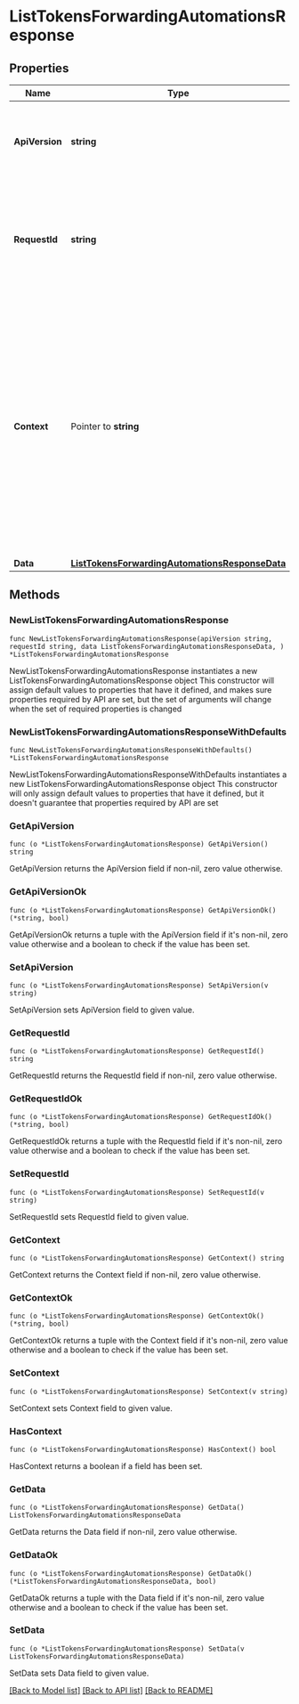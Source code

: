 # ListTokensForwardingAutomationsResponse

## Properties

Name | Type | Description | Notes
------------ | ------------- | ------------- | -------------
**ApiVersion** | **string** | Specifies the version of the API that incorporates this endpoint. | 
**RequestId** | **string** | Defines the ID of the request. The &#x60;requestId&#x60; is generated by Crypto APIs and it&#39;s unique for every request. | 
**Context** | Pointer to **string** | In batch situations the user can use the context to correlate responses with requests. This property is present regardless of whether the response was successful or returned as an error. &#x60;context&#x60; is specified by the user. | [optional] 
**Data** | [**ListTokensForwardingAutomationsResponseData**](ListTokensForwardingAutomationsResponseData.md) |  | 

## Methods

### NewListTokensForwardingAutomationsResponse

`func NewListTokensForwardingAutomationsResponse(apiVersion string, requestId string, data ListTokensForwardingAutomationsResponseData, ) *ListTokensForwardingAutomationsResponse`

NewListTokensForwardingAutomationsResponse instantiates a new ListTokensForwardingAutomationsResponse object
This constructor will assign default values to properties that have it defined,
and makes sure properties required by API are set, but the set of arguments
will change when the set of required properties is changed

### NewListTokensForwardingAutomationsResponseWithDefaults

`func NewListTokensForwardingAutomationsResponseWithDefaults() *ListTokensForwardingAutomationsResponse`

NewListTokensForwardingAutomationsResponseWithDefaults instantiates a new ListTokensForwardingAutomationsResponse object
This constructor will only assign default values to properties that have it defined,
but it doesn't guarantee that properties required by API are set

### GetApiVersion

`func (o *ListTokensForwardingAutomationsResponse) GetApiVersion() string`

GetApiVersion returns the ApiVersion field if non-nil, zero value otherwise.

### GetApiVersionOk

`func (o *ListTokensForwardingAutomationsResponse) GetApiVersionOk() (*string, bool)`

GetApiVersionOk returns a tuple with the ApiVersion field if it's non-nil, zero value otherwise
and a boolean to check if the value has been set.

### SetApiVersion

`func (o *ListTokensForwardingAutomationsResponse) SetApiVersion(v string)`

SetApiVersion sets ApiVersion field to given value.


### GetRequestId

`func (o *ListTokensForwardingAutomationsResponse) GetRequestId() string`

GetRequestId returns the RequestId field if non-nil, zero value otherwise.

### GetRequestIdOk

`func (o *ListTokensForwardingAutomationsResponse) GetRequestIdOk() (*string, bool)`

GetRequestIdOk returns a tuple with the RequestId field if it's non-nil, zero value otherwise
and a boolean to check if the value has been set.

### SetRequestId

`func (o *ListTokensForwardingAutomationsResponse) SetRequestId(v string)`

SetRequestId sets RequestId field to given value.


### GetContext

`func (o *ListTokensForwardingAutomationsResponse) GetContext() string`

GetContext returns the Context field if non-nil, zero value otherwise.

### GetContextOk

`func (o *ListTokensForwardingAutomationsResponse) GetContextOk() (*string, bool)`

GetContextOk returns a tuple with the Context field if it's non-nil, zero value otherwise
and a boolean to check if the value has been set.

### SetContext

`func (o *ListTokensForwardingAutomationsResponse) SetContext(v string)`

SetContext sets Context field to given value.

### HasContext

`func (o *ListTokensForwardingAutomationsResponse) HasContext() bool`

HasContext returns a boolean if a field has been set.

### GetData

`func (o *ListTokensForwardingAutomationsResponse) GetData() ListTokensForwardingAutomationsResponseData`

GetData returns the Data field if non-nil, zero value otherwise.

### GetDataOk

`func (o *ListTokensForwardingAutomationsResponse) GetDataOk() (*ListTokensForwardingAutomationsResponseData, bool)`

GetDataOk returns a tuple with the Data field if it's non-nil, zero value otherwise
and a boolean to check if the value has been set.

### SetData

`func (o *ListTokensForwardingAutomationsResponse) SetData(v ListTokensForwardingAutomationsResponseData)`

SetData sets Data field to given value.



[[Back to Model list]](../README.md#documentation-for-models) [[Back to API list]](../README.md#documentation-for-api-endpoints) [[Back to README]](../README.md)


